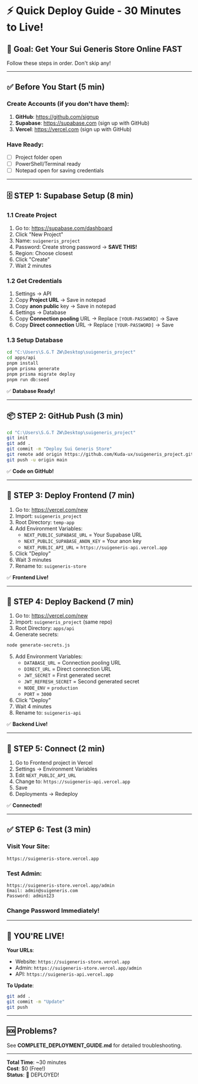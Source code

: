 # ⚡ Quick Deploy Guide - 30 Minutes to Live!

## 🎯 Goal: Get Your Sui Generis Store Online FAST

Follow these steps in order. Don't skip any!

---

## ✅ Before You Start (5 min)

### Create Accounts (if you don't have them):
1. **GitHub**: https://github.com/signup
2. **Supabase**: https://supabase.com (sign up with GitHub)
3. **Vercel**: https://vercel.com (sign up with GitHub)

### Have Ready:
- [ ] Project folder open
- [ ] PowerShell/Terminal ready
- [ ] Notepad open for saving credentials

---

## 🗄️ STEP 1: Supabase Setup (8 min)

### 1.1 Create Project
1. Go to: https://supabase.com/dashboard
2. Click "New Project"
3. Name: `suigeneris_project`
4. Password: Create strong password → **SAVE THIS!**
5. Region: Choose closest
6. Click "Create"
7. Wait 2 minutes

### 1.2 Get Credentials
1. Settings → API
2. Copy **Project URL** → Save in notepad
3. Copy **anon public** key → Save in notepad
4. Settings → Database
5. Copy **Connection pooling** URL → Replace `[YOUR-PASSWORD]` → Save
6. Copy **Direct connection** URL → Replace `[YOUR-PASSWORD]` → Save

### 1.3 Setup Database
```bash
cd "C:\Users\S.G.T ZW\Desktop\suigeneris_project"
cd apps/api
pnpm install
pnpm prisma generate
pnpm prisma migrate deploy
pnpm run db:seed
```

✅ **Database Ready!**

---

## 📦 STEP 2: GitHub Push (3 min)

```bash
cd "C:\Users\S.G.T ZW\Desktop\suigeneris_project"
git init
git add .
git commit -m "Deploy Sui Generis Store"
git remote add origin https://github.com/Kuda-ux/suigeneris_project.git
git push -u origin main
```

✅ **Code on GitHub!**

---

## 🎨 STEP 3: Deploy Frontend (7 min)

1. Go to: https://vercel.com/new
2. Import: `suigeneris_project`
3. Root Directory: `temp-app`
4. Add Environment Variables:
   - `NEXT_PUBLIC_SUPABASE_URL` = Your Supabase URL
   - `NEXT_PUBLIC_SUPABASE_ANON_KEY` = Your anon key
   - `NEXT_PUBLIC_API_URL` = `https://suigeneris-api.vercel.app`
5. Click "Deploy"
6. Wait 3 minutes
7. Rename to: `suigeneris-store`

✅ **Frontend Live!**

---

## 🔧 STEP 4: Deploy Backend (7 min)

1. Go to: https://vercel.com/new
2. Import: `suigeneris_project` (same repo)
3. Root Directory: `apps/api`
4. Generate secrets:
```bash
node generate-secrets.js
```
5. Add Environment Variables:
   - `DATABASE_URL` = Connection pooling URL
   - `DIRECT_URL` = Direct connection URL
   - `JWT_SECRET` = First generated secret
   - `JWT_REFRESH_SECRET` = Second generated secret
   - `NODE_ENV` = `production`
   - `PORT` = `3000`
6. Click "Deploy"
7. Wait 4 minutes
8. Rename to: `suigeneris-api`

✅ **Backend Live!**

---

## 🔗 STEP 5: Connect (2 min)

1. Go to Frontend project in Vercel
2. Settings → Environment Variables
3. Edit `NEXT_PUBLIC_API_URL`
4. Change to: `https://suigeneris-api.vercel.app`
5. Save
6. Deployments → Redeploy

✅ **Connected!**

---

## ✅ STEP 6: Test (3 min)

### Visit Your Site:
```
https://suigeneris-store.vercel.app
```

### Test Admin:
```
https://suigeneris-store.vercel.app/admin
Email: admin@suigeneris.com
Password: admin123
```

### Change Password Immediately!

---

## 🎉 YOU'RE LIVE!

**Your URLs**:
- Website: `https://suigeneris-store.vercel.app`
- Admin: `https://suigeneris-store.vercel.app/admin`
- API: `https://suigeneris-api.vercel.app`

**To Update**:
```bash
git add .
git commit -m "Update"
git push
```

---

## 🆘 Problems?

See **COMPLETE_DEPLOYMENT_GUIDE.md** for detailed troubleshooting.

---

**Total Time**: ~30 minutes  
**Cost**: $0 (Free!)  
**Status**: 🚀 DEPLOYED!
